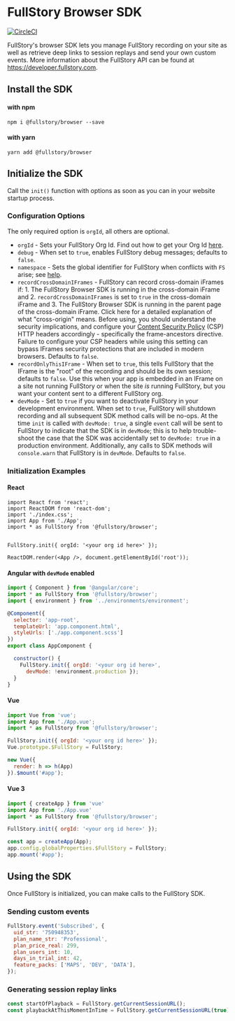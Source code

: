 # FullStory Browser SDK

[![CircleCI](https://circleci.com/gh/fullstorydev/fullstory-browser-sdk.svg?style=svg)](https://circleci.com/gh/fullstorydev/fullstory-browser-sdk)

FullStory's browser SDK lets you manage FullStory recording on your site as well as retrieve deep links to session replays and send your own custom events. More information about the FullStory API can be found at https://developer.fullstory.com.


## Install the SDK

#### with npm

```
npm i @fullstory/browser --save
```

#### with yarn
```
yarn add @fullstory/browser
```

## Initialize the SDK

Call the `init()` function with options as soon as you can in your website startup process.

### Configuration Options

The only required option is `orgId`, all others are optional.

*  `orgId` -  Sets your FullStory Org Id. Find out how to get your Org Id [here](https://help.fullstory.com/hc/en-us/articles/360047075853).
*  `debug` - When set to `true`, enables FullStory debug messages; defaults to `false`.
* `namespace` - Sets the global identifier for FullStory when conflicts with `FS` arise; see [help](https://help.fullstory.com/hc/en-us/articles/360020624694-What-if-the-identifier-FS-is-used-by-another-script-on-my-site-).
* `recordCrossDomainIFrames` - FullStory can record cross-domain iFrames if: 1. The FullStory Browser SDK is running in the cross-domain iFrame and 2. `recordCrossDomainIFrames` is set to `true` in the cross-domain iFrame and 3. The FullStory Browser SDK is running in the parent page of the cross-domain iFrame. Click here for a detailed explanation of what "cross-origin" means. Before using, you should understand the security implications, and configure your [Content Security Policy](https://www.html5rocks.com/en/tutorials/security/content-security-policy/) (CSP) HTTP headers accordingly - specifically the frame-ancestors directive. Failure to configure your CSP headers while using this setting can bypass IFrames security protections that are included in modern browsers. Defaults to `false`. 
* `recordOnlyThisIFrame` - When set to `true`, this tells FullStory that the IFrame is the "root" of the recording and should be its own session; defaults to `false`. Use this when your app is embedded in an IFrame on a site not running FullStory or when the site *is* running FullStory, but you want your content sent to a different FullStory org.
* `devMode` - Set to `true` if you want to deactivate FullStory in your development environment. When set to `true`, FullStory will shutdown recording and all subsequent SDK method calls will be no-ops. At the time `init` is called with `devMode: true`, a single `event` call will be sent to FullStory to indicate that the SDK is in `devMode`; this is to help trouble-shoot the case that the SDK was accidentally set to `devMode: true` in a production environment. Additionally, any calls to SDK methods will `console.warn` that FullStory is in `devMode`. Defaults to `false`.

### Initialization Examples

#### React

```JSX
import React from 'react';
import ReactDOM from 'react-dom';
import './index.css';
import App from './App';
import * as FullStory from '@fullstory/browser';


FullStory.init({ orgId: '<your org id here>' });

ReactDOM.render(<App />, document.getElementById('root'));
```

#### Angular with `devMode` enabled

```javascript
import { Component } from '@angular/core';
import * as FullStory from '@fullstory/browser';
import { environment } from '../environments/environment';

@Component({
  selector: 'app-root',
  templateUrl: 'app.component.html',
  styleUrls: ['./app.component.scss']
})
export class AppComponent {

  constructor() {
    FullStory.init({ orgId: '<your org id here>',
      devMode: !environment.production });
  }
}
```

#### Vue

```javascript
import Vue from 'vue';
import App from './App.vue';
import * as FullStory from '@fullstory/browser';

FullStory.init({ orgId: '<your org id here>' });
Vue.prototype.$FullStory = FullStory;

new Vue({
  render: h => h(App)
}).$mount('#app');
```

#### Vue 3

```javascript
import { createApp } from 'vue'
import App from './App.vue'
import * as FullStory from '@fullstory/browser';

FullStory.init({ orgId: '<your org id here>' });

const app = createApp(App);
app.config.globalProperties.$FullStory = FullStory;
app.mount('#app');
```

## Using the SDK

Once FullStory is initialized, you can make calls to the FullStory SDK.

### Sending custom events

```JavaScript
FullStory.event('Subscribed', {
  uid_str: '750948353',
  plan_name_str: 'Professional',
  plan_price_real: 299,
  plan_users_int: 10,
  days_in_trial_int: 42,
  feature_packs: ['MAPS', 'DEV', 'DATA'],
});
```

### Generating session replay links

```JavaScript
const startOfPlayback = FullStory.getCurrentSessionURL();
const playbackAtThisMomentInTime = FullStory.getCurrentSessionURL(true);
```
